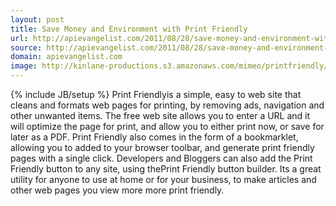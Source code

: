 ```yaml
---
layout: post
title: Save Money and Environment with Print Friendly
url: http://apievangelist.com/2011/08/28/save-money-and-environment-with-print-friendly/
source: http://apievangelist.com/2011/08/28/save-money-and-environment-with-print-friendly/
domain: apievangelist.com
image: http://kinlane-productions.s3.amazonaws.com/mimeo/printfriendly/print-friendly.png
---
```

{% include JB/setup %}
Print Friendlyis a simple, easy to web site that cleans and formats web pages for printing, by removing ads, navigation and other unwanted items.
The free web site allows you to enter a URL and it will optimize the page for print, and allow you to either print now, or save for later as a PDF.
Print Friendly also comes in the form of a bookmarklet, allowing you to added to your browser toolbar, and generate print friendly pages with a single click. Developers and Bloggers can also add the Print Friendly button to any site, using thePrint Friendly button builder.
Its a great utility for anyone to use at home or for your business, to make articles and other web pages you view more more print friendly.